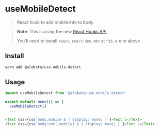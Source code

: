 # useMobileDetect

> React hook to add mobile info to body

> **Note:** This is using the new [React Hooks API](https://reactjs.org/docs/hooks-intro.html)
>
> You'll need to install `react`, `react-dom`, etc at `^16.8.0` or above

## Install

```sh
yarn add @alobato/use-mobile-detect
```

## Usage

```js
import useMobileDetect from '@alobato/use-mobile-detect'

export default memo(() => {
  useMobileDetect()
  ...

<Text css={css`body.mobile & { display: none; }`}>Text 1</Text>
<Text css={css`body:not(.mobile) & { display: none; }`}>Text 2</Text>

```
